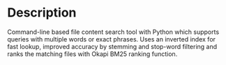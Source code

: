 # Description
Command-line based file content search tool with Python which supports queries with multiple words or exact phrases.
Uses an inverted index for fast lookup, improved accuracy by stemming and stop-word filtering and ranks the matching files with Okapi BM25 ranking function.
